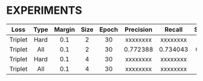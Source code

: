 # EXPERIMENTS

|   Loss  | Type | Margin | Size | Epoch | Precision |  Recall  | Specificity |
|:-------:|:----:|:------:|:----:|:-----:|:---------:|:--------:|:-----------:|
| Triplet | Hard |   0.1  |   2  |   30  |  xxxxxxxx | xxxxxxxx |   xxxxxxxx  |
| Triplet |  All |   0.1  |   2  |   30  |  0.772388 | 0.734043 |   0.954478  |
| Triplet | Hard |   0.1  |   4  |   30  |  xxxxxxxx | xxxxxxxx |   xxxxxxxx  |
| Triplet |  All |   0.1  |   4  |   30  |  xxxxxxxx | xxxxxxxx |   xxxxxxxx  |
